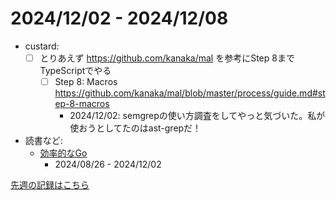 # 2024/12/02 - 2024/12/08

- custard:
    - [ ] とりあえず <https://github.com/kanaka/mal> を参考にStep 8までTypeScriptでやる
        - [ ] Step 8: Macros <https://github.com/kanaka/mal/blob/master/process/guide.md#step-8-macros>
            - 2024/12/02: semgrepの使い方調査をしてやっと気づいた。私が使おうとしてたのはast-grepだ！
- 読書など:
    - [効率的なGo](https://www.oreilly.co.jp//books/9784814400539/)
        - 2024/08/26 - 2024/12/02

[先週の記録はこちら](https://github.com/igrep/daily-commits/blob/82e04971dc33d622e5eea7970f8f440822454953/yesterday.md)

